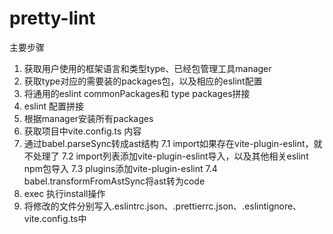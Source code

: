 # pretty-lint

主要步骤
1. 获取用户使用的框架语言和类型type、已经包管理工具manager
2. 获取type对应的需要装的packages包，以及相应的eslint配置
3. 将通用的eslint commonPackages和 type packages拼接
4. eslint 配置拼接
5. 根据manager安装所有packages
6. 获取项目中vite.config.ts 内容
7. 通过babel.parseSync转成ast结构
    7.1 import如果存在vite-plugin-eslint，就不处理了
    7.2 import列表添加vite-plugin-eslint导入，以及其他相关eslint npm包导入
    7.3 plugins添加vite-plugin-eslint
    7.4 babel.transformFromAstSync将ast转为code
8. exec 执行install操作
9. 将修改的文件分别写入.eslintrc.json、.prettierrc.json、.eslintignore、vite.config.ts中